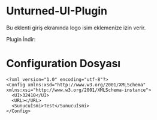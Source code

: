# Unturned-UI-Plugin

Bu eklenti giriş ekranında logo isim eklemenize izin verir.

Plugin İndir:
# Configuration Dosyası
```
<?xml version="1.0" encoding="utf-8"?>
<Config xmlns:xsd="http://www.w3.org/2001/XMLSchema" xmlns:xsi="http://www.w3.org/2001/XMLSchema-instance">
  <UI>32410</UI>
  <URL></URL>
  <Sunucuİsmi>Test</Sunucuİsmi>
</Config>
```
